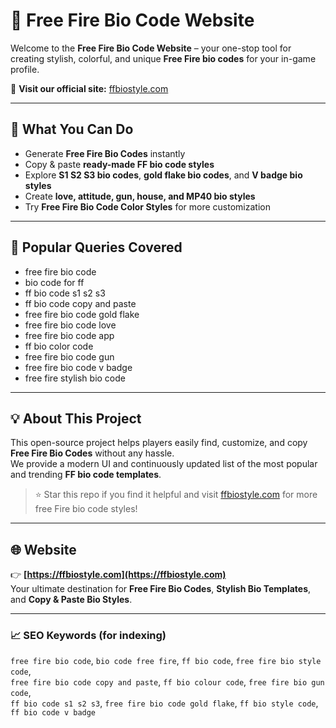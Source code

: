 # 🎯 Free Fire Bio Code Website

Welcome to the **Free Fire Bio Code Website** – your one-stop tool for creating stylish, colorful, and unique **Free Fire bio codes** for your in-game profile.  

🔗 **Visit our official site:** [ffbiostyle.com](https://ffbiostyle.com)

---

## 🚀 What You Can Do

- Generate **Free Fire Bio Codes** instantly  
- Copy & paste **ready-made FF bio code styles**  
- Explore **S1 S2 S3 bio codes**, **gold flake bio codes**, and **V badge bio styles**  
- Create **love, attitude, gun, house, and MP40 bio styles**  
- Try **Free Fire Bio Code Color Styles** for more customization  

---

## 🧩 Popular Queries Covered

- free fire bio code  
- bio code for ff  
- ff bio code s1 s2 s3  
- ff bio code copy and paste  
- free fire bio code gold flake  
- free fire bio code love  
- free fire bio code app  
- ff bio color code  
- free fire bio code gun  
- free fire bio code v badge  
- free fire stylish bio code  

---

## 💡 About This Project

This open-source project helps players easily find, customize, and copy **Free Fire Bio Codes** without any hassle.  
We provide a modern UI and continuously updated list of the most popular and trending **FF bio code templates**.  

> ⭐ Star this repo if you find it helpful and visit [ffbiostyle.com](https://ffbiostyle.com) for more free Fire bio code styles!

---

## 🌐 Website

👉 **[https://ffbiostyle.com](https://ffbiostyle.com)**  
Your ultimate destination for **Free Fire Bio Codes**, **Stylish Bio Templates**, and **Copy & Paste Bio Styles**.

---

### 📈 SEO Keywords (for indexing)

`free fire bio code`, `bio code free fire`, `ff bio code`, `free fire bio style code`,  
`free fire bio code copy and paste`, `ff bio colour code`, `free fire bio gun code`,  
`ff bio code s1 s2 s3`, `free fire bio code gold flake`, `ff bio style code`, `ff bio code v badge`
